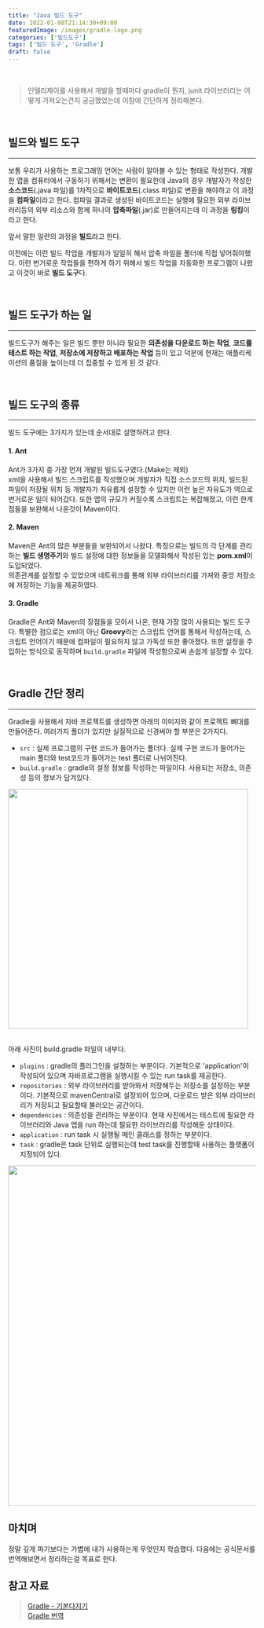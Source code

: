 ```yaml
---
title: "Java 빌드 도구"
date: 2022-01-08T21:14:30+09:00
featuredImage: /images/gradle-logo.png
categories: ['빌드도구']
tags: ['빌드 도구', 'Gradle']
draft: false
---
```



<br>

<!--more-->

> 인텔리제이를 사용해서 개발을 할때마다 gradle이 뭔지, junit 라이브러리는 어떻게 가져오는건지 궁금했었는데 이참에 간단하게 정리해본다.

<br>

## 빌드와 빌드 도구

---

보통 우리가 사용하는 프로그래밍 언어는 사람이 알아볼 수 있는 형태로 작성한다. 개발한 앱을 컴퓨터에서 구동하기 위해서는 변환이 필요한데 Java의 경우 개발자가 작성한 **소스코드**(.java 파일)를 1차적으로 **바이트코드**(.class 파일)로 변환을 해야하고 이 과정을 **컴파일**이라고 한다.
컴파일 결과로 생성된 바이트코드는 실행에 필요한 외부 라이브러리등의 외부 리소스와 함께 하나의 **압축파일**(.jar)로 만들어지는데 이 과정을 **링킹**이라고 한다.

앞서 말한 일련의 과정을 **빌드**라고 한다.

이전에는 이런 빌드 작업을 개발자가 일일히 해서 압축 파일을 폴더에 직접 넣어줘야했다. 이런 번거로운 작업들을 편하게 하기 위해서 빌드 작업을 자동화한 프로그램이 나왔고 이것이 바로 **빌드 도구**다.

<br>

## 빌드 도구가 하는 일

---

빌드도구가 해주는 일은 빌드 뿐만 아니라 필요한 **의존성을 다운로드 하는 작업**, **코드를 테스트 하는 작업**, **저장소에 저장하고 배포하는 작업** 등이 있고 덕분에 현재는 애플리케이션의 품질을 높이는데 더 집중할 수 있게 된 것 같다.


<br>

## 빌드 도구의 종류

---

빌드 도구에는 3가지가 있는데 순서대로 설명하려고 한다.

#### 1. Ant

Ant가 3가지 중 가장 먼저 개발된 빌드도구였다.(Make는 제외)  
xml을 사용해서 빌드 스크립트를 작성했으며 개발자가 직접 소스코드의 위치, 빌드된 파일이 저장될 위치 등 개발자가 자유롭게 설정할 수 있지만 이런 높은 자유도가 역으로 번거로운 일이 되어갔다. 또한 앱의 규모가 커질수록 스크립트는 복잡해졌고, 이런 한계점들을 보완해서 나온것이 Maven이다.

#### 2. Maven

Maven은 Ant의 많은 부분들을 보완되어서 나왔다. 특징으로는 빌드의 각 단계를 관리하는 **빌드 생명주기**와 빌드 설정에 대한 정보들을 모델화해서 작성된 있는 **pom.xml**이 도입되었다.   
의존관계를 설정할 수 있었으며 네트워크를 통해 외부 라이브러리를 가져와 중앙 저장소에 저장하는 기능을 제공하였다.

#### 3. Gradle
Gradle은 Ant와 Maven의 장점들을 모아서 나온, 현재 가장 많이 사용되는 빌드 도구다. 특별한 점으로는 xml이 아닌 **Groovy**라는 스크립트 언어를 통해서 작성하는데, 스크립트 언어이기 때문에 컴파일이 필요하지 않고 가독성 또한 좋아졌다. 또한 설정을 주입하는 방식으로 동작하며 `build.gradle` 파일에 작성함으로써 손쉽게 설정할 수 있다.

<br>

## Gradle 간단 정리

---

Gradle을 사용해서 자바 프로젝트를 생성하면 아래의 이미지와 같이 프로젝트 뼈대를 만들어준다. 여러가지 폴더가 있지만 실질적으로 신경써야 할 부분은 2가지다.
- `src` : 실제 프로그램의 구현 코드가 들어가는 폴더다. 실제 구현 코드가 들어가는 main 폴더와 test코드가 들어가는 test 폴더로 나뉘어진다.
- `build.gradle` : gradle의 설정 정보를 작성하는 파일이다. 사용되는 저장소, 의존성 등의 정보가 담겨있다.

<img width="488" src="https://user-images.githubusercontent.com/57708971/148647502-a40d8988-0716-4a90-a3bc-5b386c9b0393.png">

<br>
<br>

아래 사진이 build.gradle 파일의 내부다.
- `plugins` : gradle의 플러그인을 설정하는 부분이다. 기본적으로 'application'이 작성되어 있으며 자바프로그램을 실행시킬 수 있는 run task를 제공한다.
- `repositories` : 외부 라이브러리를 받아와서 저장해두는 저장소를 설정하는 부분이다. 기본적으로 mavenCentral로 설정되어 있으며, 다운로드 받은 외부 라이브러리가 저장되고 필요할때 불러오는 공간이다.
- `dependencies` : 의존성을 관리하는 부분이다. 현재 사진에서는 테스트에 필요한 라이브러리와 Java 앱을 run 하는데 필요한 라이브러리를 작성해둔 상태이다.
- `application` : run task 시 실행될 메인 클래스를 정하는 부분이다.
- `task` : gradle은 task 단위로 실행되는데 test task를 진행할때 사용하는 플랫폼이 지정되어 있다.

<img width="693" src="https://user-images.githubusercontent.com/57708971/148647498-e536f609-5f04-41ca-a695-c613d469ef9b.png">

## 마치며
정말 깊게 파기보다는 가볍에 내가 사용하는게 무엇인지 학습했다. 다음에는 공식문서를 번역해보면서 정리하는걸 목표로 한다.

## 참고 자료

> [Gradle - 기본다지기](https://velog.io/@sa1341/Gradle-%EA%B8%B0%EB%B3%B8-%EB%8B%A4%EC%A7%80%EA%B8%B0-1%ED%8E%B8)  
> [Gradle 번역](https://velog.io/@hanblueblue/%EA%B8%B0%EC%B4%88-%EC%A7%80%EC%8B%9D-%EB%8B%A4%EC%A7%80%EA%B8%B0-2.-Gradle)
